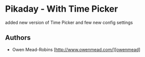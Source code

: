 Pikaday - With Time Picker
========

added new version of Time Picker and few new config settings


## Authors

* Owen Mead-Robins [http://www.owenmead.com/][owenmead]

[david Pika]:   https://github.com/dbushell/Pikaday                              "Pikaday"
[owenmead]:     http://owenmead.com/                                             "owenmead.com"
